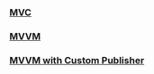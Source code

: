 ### [MVC](https://github.com/FirstDo/lab/tree/MVC)
### [MVVM](https://github.com/FirstDo/lab/tree/MVVM)
### [MVVM with Custom Publisher](https://github.com/FirstDo/lab/tree/MVVM_Custom)

